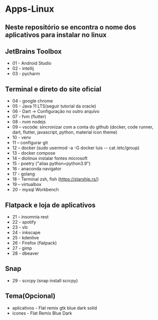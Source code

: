 # Apps-Linux
## Neste repositório se encontra o nome dos aplicativos para instalar no linux 

## JetBrains Toolbox
* 01 - Android Studio
* 02 - intellij
* 03 - pycharm

## Terminal e direto do site oficial
* 04 - google chrome 
* 05 - Java 11 LTS(seguir tutorial da oracle)
* 06 - Dart -> Configuração no outro arquivo 
* 07 - fvm (flutter)
* 08 - nvm nodejs
* 09 – vscode: sincronizar com a conta do github (docker, code runner, dart, flutter, javascript, python, material icon theme)
* 10 - venv
* 11 – configurar git
* 12 – docker (sudo usermod -a -G docker luis -- cat /etc/group) 
* 13 - docker compose
* 14 – diolinux instalar fontes microsoft
* 15 - poetry ("alias python=python3.9")
* 16 - anaconda navigator 
* 17 - golang
* 18 - Terminal zsh, fish (https://starship.rs/)
* 19 – virtualbox
* 20 - mysql Workbench

## Flatpack e loja de aplicativos 
* 21 – insomnia rest
* 22 - spotify
* 23 - vlc
* 24 - inkscape
* 25 - kdenlive
* 26 - Firefox (flatpack)
* 27 - gimp
* 28 - dbeaver

## Snap 
* 29 - scrcpy (snap install scrcpy)

## Tema(Opcional)

* aplicativos - Flat remix gtk blue dark solid
* ícones - Flat Remix Blue Dark
